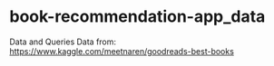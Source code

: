 # book-recommendation-app_data
Data and Queries
Data from: https://www.kaggle.com/meetnaren/goodreads-best-books
